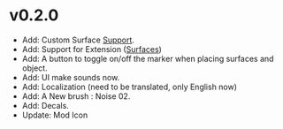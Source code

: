 # v0.2.0
- Add: Custom Surface [Support](https://github.com/AlphaGaming7780/ExtraLandscapingTools/wiki#custom-surfaces).
- Add: Support for Extension ([Surfaces](https://github.com/AlphaGaming7780/ELT-Surfaces)) 
- Add: A button to toggle on/off the marker when placing surfaces and object.
- Add: UI make sounds now.
- Add: Localization (need to be translated, only English now)
- Add: A New brush : Noise 02.
- Add: Decals.
- Update: Mod Icon

<!-- [Assets](https://github.com/AlphaGaming7780/ELT-Assets) and  -->